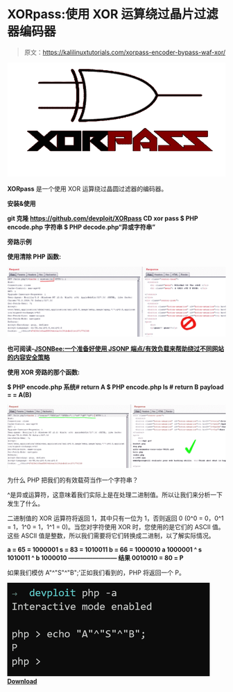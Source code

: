# XORpass:使用 XOR 运算绕过晶片过滤器编码器

> 原文：<https://kalilinuxtutorials.com/xorpass-encoder-bypass-waf-xor/>

[![XORpass : Encoder To Bypass WAF Filters Using XOR Operations](img//d2b78462bbf38bef2ec4cb27b952b773.png "XORpass : Encoder To Bypass WAF Filters Using XOR Operations")](https://1.bp.blogspot.com/-PrAdU0bZjDc/Xbka-mTzNHI/AAAAAAAADLQ/9mXv-3TF5KU809qusEUlHxMW2C0I5giDQCLcBGAsYHQ/s1600/XORpass-1%2B%25281%2529.png)

**XORpass** 是一个使用 XOR 运算绕过晶圆过滤器的编码器。

**安装&使用**

**git 克隆 https://github.com/devploit/XORpass
CD xor pass
$ PHP encode.php 字符串
$ PHP decode.php“异或字符串”**

**旁路示例**

**使用清除 PHP 函数:**

![](img//ffa5dc4a8e396b94a4286281acaf56b4.png)

**也可阅读-[JSONBee:一个准备好使用 JSONP 端点/有效负载来帮助绕过不同网站的内容安全策略](https://kalilinuxtutorials.com/jsonbee-jsonp-endpoints-payloads/)**

**使用 XOR 旁路的那个函数:**

**$ PHP encode.php 系统# return A
$ PHP encode.php ls # return B
payload = = A(B)**

![](img//b1f26ed32fb7f2f7945f2f70ccdaf119.png)

为什么 PHP 把我们的有效载荷当作一个字符串？

^是异或运算符，这意味着我们实际上是在处理二进制值。所以让我们来分析一下发生了什么。

二进制值的 XOR 运算符将返回 1，其中只有一位为 1，否则返回 0 (0^0 = 0，0^1 = 1，1^0 = 1，1^1 = 0)。当您对字符使用 XOR 时，您使用的是它们的 ASCII 值。这些 ASCII 值是整数，所以我们需要将它们转换成二进制，以了解实际情况。

**a = 65 = 1000001
s = 83 = 1010011
b = 66 = 1000010
a 1000001
^
s 1010011
^
b 1000010
————————
结果 0010010 = 80 = P** 

如果我们模仿 A"^"S"^"B";'正如我们看到的，PHP 将返回一个 P。

![](img//b232fdd916c07f095503970096188fb2.png)[**Download**](https://github.com/devploit/XORpass#example-of-bypass)